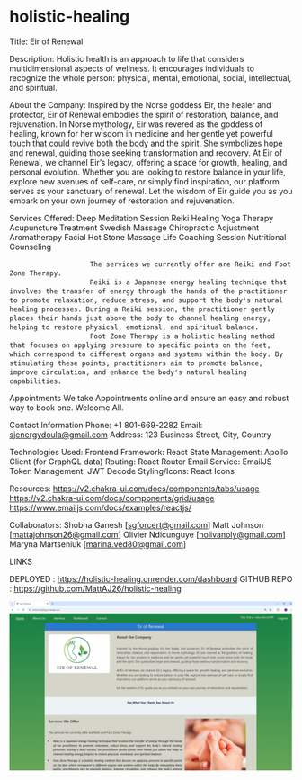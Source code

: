 # holistic-healing

Title:                  Eir of Renewal 

Description:            Holistic health is an approach to life that considers multidimensional aspects of wellness. It encourages individuals to recognize the whole person: physical, mental, 
                        emotional, social, intellectual, and spiritual.

About the Company:      Inspired by the Norse goddess Eir, the healer and protector, Eir of Renewal embodies the spirit of restoration, balance, and rejuvenation. In Norse mythology, Eir was 
                        revered as the goddess of healing, known for her wisdom in medicine and her gentle yet powerful touch that could revive both the body and the spirit. She symbolizes hope and renewal, guiding those seeking transformation and recovery.
                        At Eir of Renewal, we channel Eir’s legacy, offering a space for growth, healing, and personal evolution. Whether you are looking to restore balance in your life, explore new avenues of self-care, or simply find inspiration, our platform serves as your sanctuary of renewal.
                        Let the wisdom of Eir guide you as you embark on your own journey of restoration and rejuvenation.

Services Offered:       Deep Meditation Session
                        Reiki Healing
                        Yoga Therapy
                        Acupuncture Treatment
                        Swedish Massage
                        Chiropractic Adjustment
                        Aromatherapy Facial
                        Hot Stone Massage
                        Life Coaching Session
                        Nutritional Counseling

                        The services we currently offer are Reiki and Foot Zone Therapy.
                        Reiki is a Japanese energy healing technique that involves the transfer of energy through the hands of the practitioner to promote relaxation, reduce stress, and support the body's natural healing processes. During a Reiki session, the practitioner gently places their hands just above the body to channel healing energy, helping to restore physical, emotional, and spiritual balance.
                        Foot Zone Therapy is a holistic healing method that focuses on applying pressure to specific points on the feet, which correspond to different organs and systems within the body. By stimulating these points, practitioners aim to promote balance, improve circulation, and enhance the body's natural healing capabilities.

Appointments            We take Appointments online and ensure an easy and robust way to book one. Welcome All.



Contact Information     Phone: +1 801-669-2282
                        Email: sjenergydoula@gmail.com
                        Address: 123 Business Street, City, Country

Technologies Used:      Frontend Framework: React
                        State Management: Apollo Client (for GraphQL data)
                        Routing: React Router
                        Email Service: EmailJS
                        Token Management: JWT Decode
                        Styling/Icons: React Icons


Resources:              https://v2.chakra-ui.com/docs/components/tabs/usage
                        https://v2.chakra-ui.com/docs/components/grid/usage  
                        https://www.emailjs.com/docs/examples/reactjs/    

                  
Collaborators:          Shobha Ganesh [sgforcert@gmail.com]
                        Matt Johnson [mattajohnson26@gmail.com]
                        Olivier Ndicunguye [nolivanoly@gmail.com]
                        Maryna Martseniuk  [marina.ved80@gmail.com]   


LINKS
                    
                        
DEPLOYED  : https://holistic-healing.onrender.com/dashboard
GITHUB REPO : https://github.com/MattAJ26/holistic-healing
                            
![Image](client/public/EIR.png)